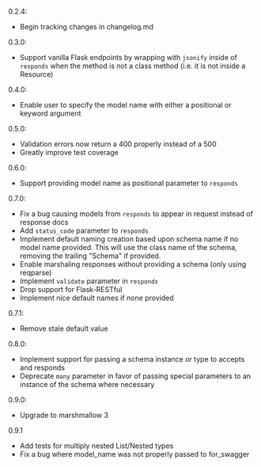 0.2.4:

- Begin tracking changes in changelog.md

0.3.0:

- Support vanilla Flask endpoints by wrapping with `jsonify` inside of `responds` when the method is not a class method (i.e. it is not inside a Resource)

0.4.0:

- Enable user to specify the model name with either a positional or keyword argument

0.5.0:

- Validation errors now return a 400 properly instead of a 500
- Greatly improve test coverage
  
0.6.0:

- Support providing model name as positional parameter to `responds`

0.7.0:

- Fix a bug causing models from `responds` to appear in request instead of response docs
- Add `status_code` parameter to `responds`
- Implement default naming creation based upon schema name if no model name provided. This will use the class name of the schema, removing the trailing "Schema" if provided.
- Enable marshaling responses without providing a schema (only using reqparse)
- Implement `validate` parameter in `responds`
- Drop support for Flask-RESTful
- Implement nice default names if none provided

0.7.1:

- Remove stale default value

0.8.0:

- Implement support for passing a schema instance _or_ type to accepts and responds
- Deprecate `many` parameter in favor of passing special parameters to an instance of the schema where necessary

0.9.0:

- Upgrade to marshmallow 3

0.9.1

- Add tests for multiply nested List/Nested types
- Fix a bug where model_name was not properly passed to for_swagger